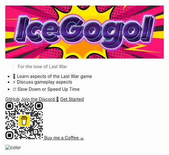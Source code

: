 <div class="lwsl-logo">
  <div class="logo"></div>
</div>

![logo](assets/images/banner-animated.gif)

> For the love of Last War

- 🚀 Learn aspects of the Last War game
- ⚡️️ Discuss gameplay aspects
- ⏱ Slow Down or Speed Up Time

<div class="buttons">
  <a href="https://github.com/simpletaskssimpleapps/LastWar/" target="_blank"><span>GitHub</span></a>
  <a href="https://discord.gg/Ch8GUQxxGn" target="_blank"><span>Join the Discord 👾</span></a>
  <a href="#/README"><span>Get Started</span></a>
</div>

<div class="buttons">
  <a href="https://buymeacoffee.com/icegogol">
    <img src="./assets/images/qr-buymeacoffee.png" alt="Buy me a Coffee" style="width:120px;height:120px;">
    <span>Buy me a Coffee ☕︎</span>
  </a>
</div>

![color](##1F1F1F)
